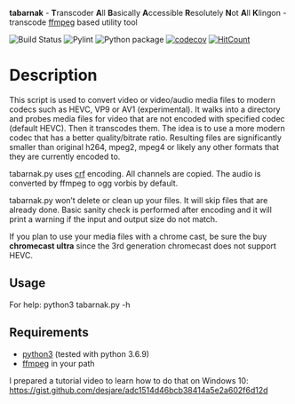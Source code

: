 **tabarnak** - **T**ranscoder **A**ll **B**asically **A**ccessible **R**esolutely **N**ot **A**ll **K**lingon - transcode [ffmpeg](https://ffmpeg.org/) based utility tool

![Build Status](https://travis-ci.com/desjare/tabarnak.svg?branch=main)
![Pylint](https://github.com/desjare/tabarnak/workflows/Pylint/badge.svg)
![Python package](https://github.com/desjare/tabarnak/workflows/Python%20package/badge.svg)
[![codecov](https://codecov.io/gh/desjare/tabarnak/branch/main/graph/badge.svg?token=OTM2MYLPOM)](undefined)
[![HitCount](http://hits.dwyl.com/desjare/desjare/tabarnak.svg)](http://hits.dwyl.com/desjare/desjare/tabarnak)


# Description
This script is used to convert video or video/audio media files to modern codecs such as HEVC, VP9 or AV1 (experimental). It walks into a directory and probes media files for video that are not encoded with specified codec (default HEVC). Then it transcodes them. The idea is to use a more modern codec that has a better quality/bitrate ratio. Resulting files are significantly smaller than original h264, mpeg2, mpeg4 or likely any other formats that they are currently encoded to.

tabarnak.py uses [crf](https://trac.ffmpeg.org/wiki/Encode/H.265) encoding. All channels are copied. The audio is converted by ffmpeg to ogg vorbis by default.

tabarnak.py won’t delete or clean up your files. It will skip files that are already done. Basic sanity check is performed after encoding and it will print a warning if the input and output size do not match.

If you plan to use your media files with a chrome cast, be sure the buy **chromecast ultra** since the 3rd generation chromecast does not support HEVC.

## Usage

For help:
python3 tabarnak.py -h

## Requirements
* [python3](https://www.python.org/) (tested with python 3.6.9)
* [ffmpeg](https://ffmpeg.org/) in your path

I prepared a tutorial video to learn how to do that on Windows 10:
https://gist.github.com/desjare/adc1514d46bcb38414a5e2a602f6d12d

